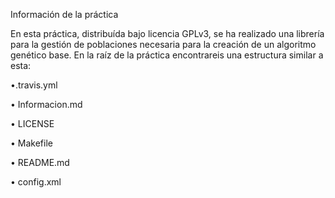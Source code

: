 Información de la práctica

En esta práctica, distribuída bajo licencia GPLv3, se ha realizado una librería para la gestión de  poblaciones necesaria para la
creación de un algoritmo genético base. 
En la raíz de la práctica encontrareis una estructura similar a esta:

•.travis.yml

• Informacion.md

• LICENSE

• Makefile
 
• README.md

• config.xml

